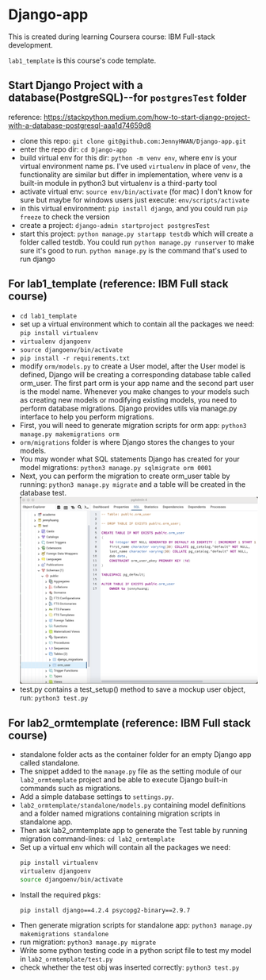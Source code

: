# Django-app
This is created during learning Coursera course: IBM Full-stack development.

`lab1_template` is this course's code template.

## Start Django Project with a database(PostgreSQL)--for `postgresTest` folder
reference: https://stackpython.medium.com/how-to-start-django-project-with-a-database-postgresql-aaa1d74659d8
- clone this repo: `git clone git@github.com:JennyHWAN/Django-app.git`
- enter the repo dir: `cd Django-app`
- build virtual env for this dir: `python -m venv env`, where env is your virtual environment name
ps. I've used `virtualenv` in place of `venv`, the functionality are similar but differ in implementation, where venv is a built-in module in python3 but virtualenv is a third-party tool
- activate virtual env: `source env/bin/activate` (for mac) I don't know for sure but maybe for windows users just execute: `env/scripts/activate`
- in this virtual environment: `pip install django`, and you could run `pip freeze` to check the version
- create a project: `django-admin startproject postgresTest`
- start this project: `python manage.py startapp testdb` which will create a folder called testdb. You could run `python manage.py runserver` to make sure it's good to run. `python manage.py` is the command that's used to run django

## For lab1_template (reference: IBM Full stack course)
- `cd lab1_template`
- set up a virtual environment which to contain all the packages we need: `pip install virtualenv`
- `virtualenv djangoenv`
- `source djangoenv/bin/activate`
- `pip install -r requirements.txt`
- modify `orm/models.py` to create a User model, after the User model is defined, Django will be creating a corresponding database table called orm_user. The first part orm is your app name and the second part user is the model name. Whenever you make changes to your models such as creating new models or modifying existing models, you need to perform database migrations. Django provides utils via manage.py interface to help you perform migrations.
- First, you will need to generate migration scripts for orm app: `python3 manage.py makemigrations orm`
- `orm/migrations` folder is where Django stores the changes to your models.
- You may wonder what SQL statements Django has created for your model migrations: `python3 manage.py sqlmigrate orm 0001`
- Next, you can perform the migration to create orm_user table by running: `python3 manage.py migrate` and a table will be created in the database test.
![img](/create-table.png)
- test.py contains a test_setup() method to save a mockup user object, run: `python3 test.py`
## For lab2_ormtemplate (reference: IBM Full stack course)
- standalone folder acts as the container folder for an empty Django app called standalone.
- The snippet added to the `manage.py` file as the setting module of our `lab2_ormtemplate` project and be able to execute Django built-in commands such as migrations.
- Add a simple database settings to `settings.py`.
- `lab2_ormtemplate/standalone/models.py` containing model definitions and a folder named migrations containing migration scripts in standalone app.
- Then ask lab2_ormtemplate app to generate the Test table by running migration command-lines: `cd lab2_ormtemplate`
- Set up a virtual env which will contain all the packages we need:
    ```sh
    pip install virtualenv
    virtualenv djangoenv
    source djangoenv/bin/activate
    ```
- Install the required pkgs:
    ```
    pip install django==4.2.4 psycopg2-binary==2.9.7
    ```
- Then generate migration scripts for standalone app: `python3 manage.py makemigrations standalone`
- run migration: `python3 manage.py migrate`
- Write some python testing code in a python script file to test my model in `lab2_ormtemplate/test.py`
- check whether the test obj was inserted correctly: `python3 test.py`